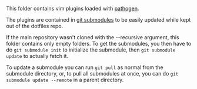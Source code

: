 This folder contains vim plugins loaded with
[pathogen](https://github.com/tpope/vim-pathogen).

The plugins are contained in
[git submodules](https://git-scm.com/book/en/v2/Git-Tools-Submodules)
to be easily updated while kept out of the dotfiles repo.

If the main repository wasn't cloned with the --recursive argument,
this folder contains only empty folders.
To get the submodules, you then have to do
`git submodule init`
to initialize the submodule, then
`git submodule update`
to actually fetch it.

To update a submodule you can run
`git pull`
as normal from the submodule directory,
or, to pull all submodules at once,
you can do
`git submodule update --remote`
in a parent directory.



